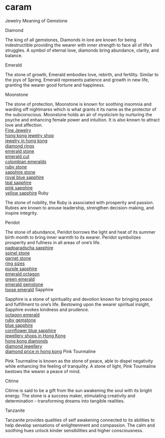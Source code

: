# caram
Jewelry
Meaning of Gemstone

Diamond

The king of all gemstones, Diamonds in lore are known for being indestructible providing the wearer with inner strength to face all of life’s struggles. A symbol of eternal love, diamonds bring abundance, clarity, and balance. 

Emerald

The stone of growth, Emerald embodies love, rebirth, and fertility. Similar to the joys of Spring, Emerald represents patience and growth in new life, granting the wearer good fortune and happiness. 

Moonstone

The stone of protection, Moonstone is known for soothing insomnia and warding off nightmares which is what grants it its name as the protector of the subconscious. Moonstone holds an air of mysticism by nurturing the psyche and enhancing female power and intuition. It is also known to attract love and affection.
<br><a href="https://www.caram.de/">Fine Jewelry</a>
<br><a href="https://www.caram.de/about/">hong kong jewelry shop</a>
<br><a href="https://www.caram.de/shop/">jewelry in hong kong</a>
<br><a href="https://www.caram.de/guides/diamond/">diamond rings</a>
<br><a href="https://www.caram.de/guides/emerald/">emerald stone</a>
<br><a href="https://www.caram.de/guides/emerald/">emerald cut</a>
<br><a href="https://www.caram.de/guides/emerald/">colombian emeralds</a>
<br><a href="https://www.caram.de/guides/ruby/">ruby stone</a>
<br><a href="https://www.caram.de/guides/sapphire/">sapphire stone</a>
<br><a href="https://www.caram.de/guides/sapphire/">royal blue sapphire</a>
<br><a href="https://www.caram.de/guides/sapphire/">teal sapphire</a>
<br><a href="https://www.caram.de/guides/sapphire/">pink sapphire</a>
<br><a href="https://www.caram.de/guides/sapphire/">yellow sapphire</a>
Ruby

The stone of nobility, the Ruby is associated with prosperity and passion. Rubies are known to arouse leadership, strengthen decision-making, and inspire integrity.

Peridot

The stone of abundance, Peridot borrows the light and heat of its summer birth month to bring inner warmth to its wearer. Peridot symbolizes prosperity and fullness in all areas of one’s life.
<br><a href="https://www.caram.de/guides/sapphire/">padparadscha sapphire</a>
<br><a href="https://www.caram.de/guides/spinel/">spinel stone</a>
<br><a href="https://www.caram.de/guides/spinel/">garnet stone</a>
<br><a href="https://www.caram.de/guides/ring-size/">ring sizes</a>
<br><a href="https://www.caram.de/product/lavender-sapphire-octagon/">purple sapphire</a>
<br><a href="https://www.caram.de/product/exceptional-colombian-emerald-octagon/">emerald octagon</a>
<br><a href="https://www.caram.de/product/emerald-octagon-9-93-carats/">green emerald</a>
<br><a href="https://www.caram.de/guides/emerald/">emerald gemstone</a>
<br><a href="https://www.caram.de/product/emerald-octagon-2-25-carats/">loose emerald</a>
Sapphire

Sapphire is a stone of spirituality and devotion known for bringing peace and fulfillment to one’s life. Bestowing upon the wearer spiritual insight, Sapphire evokes kindness and prudence.
<br><a href="https://www.caram.de/product/fine-emerald-octagon-pair-2-45-carats/">octagon emerald</a>
<br><a href="https://www.caram.de/product/pair-of-ruby-hearts/">ruby gemstone</a>
<br><a href="https://www.caram.de/guides/sapphire/">blue sapphire</a>
<br><a href="https://www.caram.de/product/cornflower-blue-sapphire-oval/">cornflower blue sapphire</a>
<br><a href="https://www.caram.de/guides/buying-diamonds-in-hong-kong/">jewellery shops in Hong Kong</a>
<br><a href="https://www.caram.de/guides/buying-diamonds-in-hong-kong/">hong kong diamonds</a>
<br><a href="https://www.caram.de/guides/buying-diamonds-in-hong-kong/">diamond jewellery</a>
<br><a href="https://www.caram.de/guides/buying-diamonds-in-hong-kong/">diamond price in hong kong</a>
Pink Tourmaline

Pink Tourmaline is known as the stone of peace, able to dispel negativity while enhancing the feeling of tranquility. A stone of light, Pink Tourmaline bestows the wearer a peace of mind.

Citrine

Citrine is said to be a gift from the sun awakening the soul with its bright energy. The stone is a success maker, stimulating creativity and determination - transforming dreams into tangible realities.

Tanzanite

Tanzanite provides qualities of self awakening connected to its abilities to help develop sensations of enlightenment and compassion. The calm and soothing hues unlock kinder sensibilities and higher consciousness.
